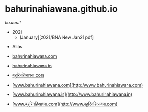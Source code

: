 # bahurinahiawana.github.io

*Issues:**

- 2021
  + [January][2021/BNA New Jan21.pdf]
  
  



* Alias
- [bahurinahiawana.com](http://bahurinahiawana.com)

- [bahurinahiawana.in](http://bahurinahiawana.in)

- [बहुरिनहिंआवना.com](http://बहुरिनहिंआवना.com)

- [www.bahurinahiawana.com](http://www.bahurinahiawana.com)

- [www.bahurinahiawana.in](http://www.bahurinahiawana.in)

- [www.बहुरिनहिंआवना.com](http://www.बहुरिनहिंआवना.com)
